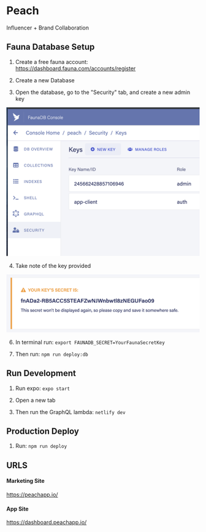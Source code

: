 # Peach

Influencer + Brand Collaboration

## Fauna Database Setup

1. Create a free fauna account:
   https://dashboard.fauna.com/accounts/register

2. Create a new Database

3. Open the database, go to the "Security" tab, and create a new admin key

![Security Tab](/docs/assets/security.png)

4. Take note of the key provided

![New Key](/docs/assets/key.png)

6. In terminal run: `export FAUNADB_SECRET=YourFaunaSecretKey`

7. Then run: `npm run deploy:db`

## Run Development

1. Run expo: `expo start`

2. Open a new tab

3. Then run the GraphQL lambda: `netlify dev`

## Production Deploy

1. Run: `npm run deploy`

## URLS

#### Marketing Site

https://peachapp.io/

#### App Site

https://dashboard.peachapp.io/
